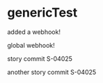# genericTest

added a webhook!

global webhook!

story commit S-04025

another story commit S-04025
